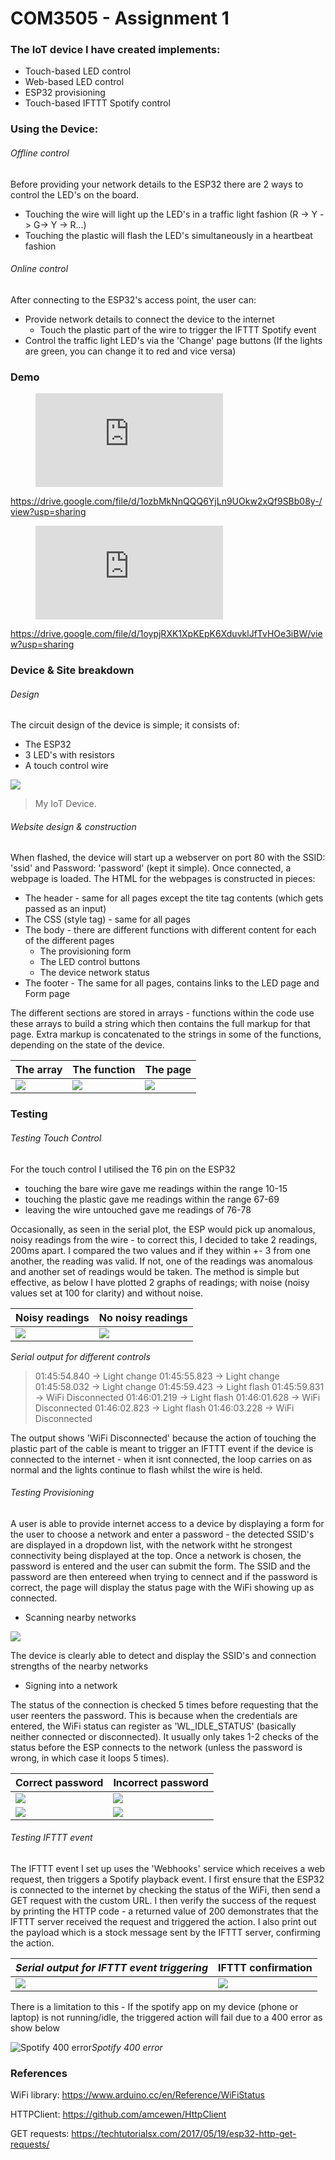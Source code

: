 # COM3505 - Assignment 1

### The IoT device I have created implements:

- Touch-based LED control
- Web-based LED control
- ESP32 provisioning
- Touch-based IFTTT Spotify control

### Using the Device:

###### Offline control
Before providing your network details to the ESP32 there are 2 ways to control the LED's on the board.

- Touching the wire will light up the LED's in a traffic light fashion (R -> Y -> G-> Y -> R...)
- Touching the plastic will flash the LED's simultaneously in a heartbeat fashion

###### Online control
After connecting to the ESP32's access point, the user can:
- Provide network details to connect the device to the internet
    - Touch the plastic part of the wire to trigger the IFTTT Spotify event
- Control the traffic light LED's via the 'Change' page buttons (If the lights are green, you can change it to red and vice versa)

### Demo

<figure class="video_container">
  <iframe src="https://drive.google.com/file/d/1oypjRXK1XpKEpK6XduvklJfTvHOe3iBW/preview" frameborder="0" allowfullscreen="true"> </iframe>
</figure>

https://drive.google.com/file/d/1ozbMkNnQQQ6YjLn9UOkw2xQf9SBb08y-/view?usp=sharing

<figure class="video_container">
  <iframe src="https://drive.google.com/file/d/1ozbMkNnQQQ6YjLn9UOkw2xQf9SBb08y-/preview" frameborder="0" allowfullscreen="true"> </iframe>
</figure>

https://drive.google.com/file/d/1oypjRXK1XpKEpK6XduvklJfTvHOe3iBW/view?usp=sharing

### Device & Site breakdown

###### Design

The circuit design of the device is simple; it consists of:
- The ESP32
- 3 LED's with resistors
- A touch control wire

![](https://i.imgur.com/9zX1iqD.jpg)

> My IoT Device.

###### Website design & construction

When flashed, the device will start up a webserver on port 80 with the SSID: 'ssid' and Password: 'password' (kept it simple). Once connected, a webpage is loaded. The HTML for the webpages is constructed in pieces:
- The header - same for all pages except the tite tag contents (which gets passed as an input)
- The CSS (style tag) - same for all pages
- The body - there are different functions with different content for each of the different pages
    - The provisioning form
    - The LED control buttons
    - The device network status
- The footer - The same for all pages, contains links to the LED page and Form page

The different sections are stored in arrays - functions within the code use these arrays to build a string which then contains the full markup for that page. Extra markup is concatenated to the strings in some of the functions, depending on the state of the device.

The array  | The function | The page
------------- | ------------- | ------------
![](https://i.imgur.com/if3jPMo.png) | ![](https://i.imgur.com/Tp3Bt7S.png) | ![](https://i.imgur.com/lnXk7jn.png)

### Testing

###### Testing Touch Control
For the touch control I utilised the T6 pin on the ESP32 
- touching the bare wire gave me readings within the range 10-15
- touching the plastic gave me readings within the range 67-69
- leaving the wire untouched gave me readings of 76-78

Occasionally, as seen in the serial plot, the ESP would pick up anomalous, noisy readings from the wire - to correct this, I decided to take 2 readings, 200ms apart. I compared the two values and if they within +- 3 from one another, the reading was valid. If not, one of the readings was anomalous and another set of readings would be taken. The method is simple but effective, as below I have plotted 2 graphs of readings; with noise (noisy values set at 100 for clarity) and without noise.

Noisy readings  | No noisy readings
------------- | -------------
![](https://i.imgur.com/R3lULKQ.png) | ![](https://i.imgur.com/1bIYSEP.png)

*Serial output for different controls*

>01:45:54.840 -> Light change
>01:45:55.823 -> Light change
>01:45:58.032 -> Light change
>01:45:59.423 -> Light flash
>01:45:59.831 -> WiFi Disconnected
>01:46:01.219 -> Light flash
>01:46:01.628 -> WiFi Disconnected
>01:46:02.823 -> Light flash
>01:46:03.228 -> WiFi Disconnected

The output shows 'WiFi Disconnected' because the action of touching the plastic part of the cable is meant to trigger an IFTTT event if the device is connected to the internet - when it isnt connected, the loop carries on as normal and the lights continue to flash whilst the wire is held.


###### Testing Provisioning

A user is able to provide internet access to a device by displaying a form for the user to choose a network and enter a password - the detected SSID's are displayed in a dropdown list, with the network witht he strongest connectivity being displayed at the top. Once a network is chosen, the password is entered and the user can submit the form. The SSID and the password are then entereed when trying to cennect and if the password is correct, the page will display the status page with the WiFi showing up as connected.

- Scanning nearby networks

![](https://i.imgur.com/HJM1TZa.jpg)

The device is clearly able to detect and display the SSID's and connection strengths of the nearby networks

- Signing into a network

The status of the connection is checked 5 times before requesting that the user reenters the password. This is because when the credentials are entered, the WiFi status can register as 'WL_IDLE_STATUS' (basically neither connected or disconnected). It usually only takes 1-2 checks of the status before the ESP connects to the network (unless the password is wrong, in which case it loops 5 times).

Correct password  | Incorrect password
------------- | -------------
![](https://i.imgur.com/jGh6yPW.png) | ![](https://i.imgur.com/lX4a29X.png)
![](https://i.imgur.com/hZ59kk7.jpg) | ![](https://i.imgur.com/qWMoZEl.jpg)


###### Testing IFTTT event

The IFTTT event I set up uses the 'Webhooks' service which receives a web request, then triggers a Spotify playback event. I first ensure that the ESP32 is connected to the internet by checking the status of the WiFi, then send a GET request with the custom URL. I then verify the success of the request by printing the HTTP code - a returned value of 200 demonstrates that the IFTTT server received the request and triggered the action. I also print out the payload which is a stock message sent by the IFTTT server, confirming the action.

*Serial output for IFTTT event triggering*  | IFTTT confirmation
----------------------------------- | ----------------------------------
![](https://i.imgur.com/uvJjbIl.png) | ![](https://i.imgur.com/Bk7UDib.png)


There is a limitation to this - If the spotify app on my device (phone or laptop) is not running/idle, the triggered action will fail due to a 400 error as show below

![Spotify 400 error](https://i.imgur.com/sdFJrXb.png)*Spotify 400 error*

### References

WiFi library:
https://www.arduino.cc/en/Reference/WiFiStatus

HTTPClient:
https://github.com/amcewen/HttpClient

GET requests:
https://techtutorialsx.com/2017/05/19/esp32-http-get-requests/